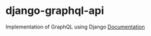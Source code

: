 # django-graphql-api
Implementation of GraphQL using Django
[Documentation](https://documenter.getpostman.com/view/6949790/SVtbRkbz)

